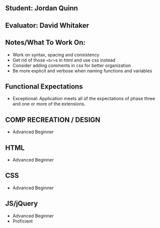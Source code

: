 ## Student: Jordan Quinn
## Evaluator: David Whitaker
## Notes/What To Work On:

* Work on syntax, spacing and consistency
* Get rid of those `<br>`s in html and use css instead
* Consider adding comments in css for better organization
* Be more explicit and verbose when naming functions and variables

## Functional Expectations

* Exceptional: Application meets all of the expectations of phase three and one or more of the extensions.  

## COMP RECREATION / DESIGN

* Advanced Beginner  

## HTML

* Advanced Beginner  

## CSS

* Advanced Beginner  

## JS/jQuery

* Advanced Beginner
* Proficient  

